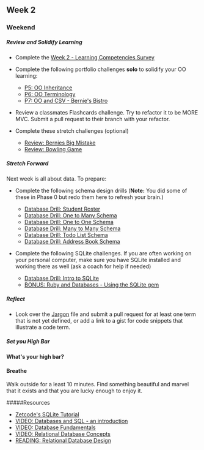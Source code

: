 ## Week 2

### Weekend

##### Review and Solidify Learning
* Complete the [Week 2 - Learning Competencies Survey]()

* Complete the following portfolio challenges **solo** to solidify your OO learning:

  - [P5: OO Inheritance](https://github.com/sea-lions-2014/p5-oo-inheritance-challenge)
  - [P6: OO Terminology](https://github.com/sea-lions-2014/p6-oo-terminology-challenge)
  - [P7: OO and CSV - Bernie's Bistro]()

* Review a classmates Flashcards challenge.  Try to refactor it to be MORE MVC.  Submit a pull request to their branch with your refactor.

* Complete these stretch challenges (optional)
  * [Review: Bernies Big Mistake]()
  * [Review: Bowling Game]()

##### Stretch Forward
Next week is all about data.  To prepare:

* Complete the following schema design drills (**Note:** You did some of these in Phase 0 but redo them here to refresh your brain.)

  - [Database Drill: Student Roster]()
  - [Database Drill: One to Many Schema]()
  - [Database Drill: One to One Schema]()
  - [Database Drill: Many to Many Schema]()
  - [Database Drill: Todo List Schema]()
  - [Database Drill: Address Book Schema]()

* Complete the following SQLite challenges.  If you are often working on your personal computer, make sure you have SQLite installed and working there as well (ask a coach for help if needed)

  - [Database Drill: Intro to SQLite](http://socrates.devbootcamp.com/challenges/55)
  - [BONUS: Ruby and Databases - Using the SQLite gem](http://socrates.devbootcamp.com/challenges/443)

##### Reflect

* Look over the [Jargon](jargon.md) file and submit a pull request for at least one term that is not yet defined, or add a link to a gist for code snippets that illustrate a code term.


##### Set you High Bar

**What's your high bar?**

#### Breathe

Walk outside for a least 10 minutes. Find something beautiful and marvel that it exists and that you are lucky enough to enjoy it.

#####Resources

- [Zetcode's SQLite Tutorial](http://zetcode.com/db/sqlite/)
- [VIDEO: Databases and SQL - an introduction](http://www.youtube.com/watch?v=SVV7HjKmFY4)
- [VIDEO: Database Fundamentals](http://www.youtube.com/watch?v=xNJZYX6tpWU)
- [VIDEO: Relational Database Concepts](https://www.youtube.com/watch?v=NvrpuBAMddw)
- [READING: Relational Database Design](http://www.ntu.edu.sg/home/ehchua/programming/sql/Relational_Database_Design.html)




